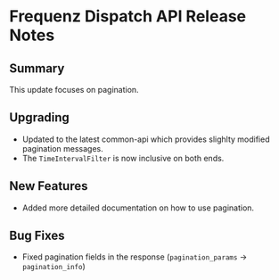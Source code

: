 # Frequenz Dispatch API Release Notes

## Summary

This update focuses on pagination.

## Upgrading

* Updated to the latest common-api which provides slighlty modified pagination messages.
* The `TimeIntervalFilter` is now inclusive on both ends.

## New Features

* Added more detailed documentation on how to use pagination.

## Bug Fixes

* Fixed pagination fields in the response (`pagination_params` -> `pagination_info`)
